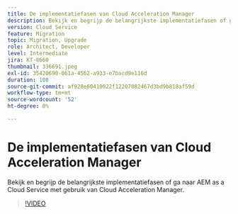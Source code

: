 ```yaml
---
title: De implementatiefasen van Cloud Acceleration Manager
description: Bekijk en begrijp de belangrijkste implementatiefasen of ga naar AEM as a Cloud Service met gebruik van Cloud Acceleration Manager.
version: Cloud Service
feature: Migration
topic: Migration, Upgrade
role: Architect, Developer
level: Intermediate
jira: KT-8660
thumbnail: 336691.jpeg
exl-id: 35420690-061a-4562-a933-e7bacd9e116d
duration: 108
source-git-commit: af928e60410022f12207082467d3bd9b818af59d
workflow-type: tm+mt
source-wordcount: '52'
ht-degree: 0%

---
```


# De implementatiefasen van Cloud Acceleration Manager

Bekijk en begrijp de belangrijkste implementatiefasen of ga naar AEM as a Cloud Service met gebruik van Cloud Acceleration Manager.

>[!VIDEO](https://video.tv.adobe.com/v/336691?quality=12&learn=on)

